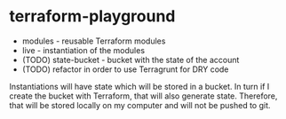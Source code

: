 # terraform-playground

* modules - reusable Terraform modules
* live - instantiation of the modules
* (TODO) state-bucket - bucket with the state of the account
* (TODO) refactor in order to use Terragrunt for DRY code

Instantiations will have state which will be stored in a bucket.
In turn if I create the bucket with Terraform, that will also generate state. Therefore, that will be stored locally on my computer and will not be pushed to git.


